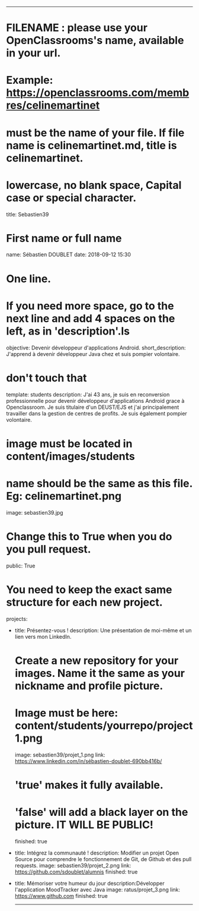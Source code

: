 ---

# FILENAME : please use your OpenClassrooms's name, available in your url.
# Example: https://openclassrooms.com/membres/celinemartinet
# must be the name of your file. If file name is celinemartinet.md, title is celinemartinet.
# lowercase, no blank space, Capital case or special character.
title: Sebastien39

# First name or full name
name: Sébastien DOUBLET
date: 2018-09-12 15:30

# One line.
# If you need more space, go to the next line and add 4 spaces on the left, as in 'description'.ls
objective: Devenir développeur d'applications Android.
short_description: J'apprend à devenir développeur Java chez et suis pompier volontaire.

# don't touch that
template: students
description:
    J'ai 43 ans, je suis en reconversion professionnelle pour devenir développeur d'applications Android grace à Openclassroom. Je suis titulaire d'un DEUST/EJS et j'ai principalement travailler       dans la gestion de centres de profits.
    Je suis également pompier volontaire.

# image must be located in content/images/students
# name should be the same as this file. Eg: celinemartinet.png
image: sebastien39.jpg

# Change this to True when you do you pull request.
public: True

# You need to keep the exact same structure for each new project.
projects:
  - title: Présentez-vous !
    description: Une présentation de moi-même et un lien vers mon LinkedIn.
    # Create a new repository for your images. Name it the same as your nickname and profile picture.
    # Image must be here: content/students/yourrepo/project1.png
    image: sebastien39/projet_1.png
    link: https://www.linkedin.com/in/sébastien-doublet-690bb416b/
    # 'true' makes it fully available.
    # 'false' will add a black layer on the picture. IT WILL BE PUBLIC!
    finished: true
  - title: Intégrez la communauté !
    description: Modifier un projet Open Source pour comprendre le fonctionnement de Git, de Github et des pull requests. 
    image: sebastien39/projet_2.png
    link: https://github.com/sdoublet/alumnis
    finished: true
  - title: Mémoriser votre humeur du jour
    description:Développer l'application MoodTracker avec Java
    image: ratus/projet_3.png
    link: https://www.github.com
    finished: true

    ---

